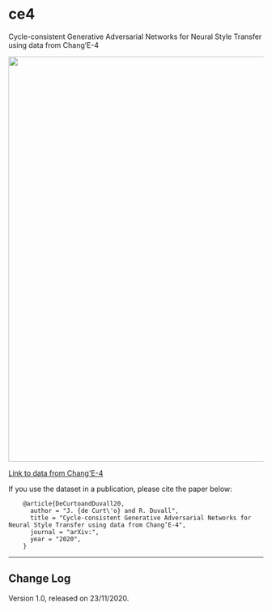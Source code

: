 # ce4
Cycle-consistent Generative Adversarial Networks for Neural Style Transfer using data from Chang’E-4

<p align="center">
<img src="ce4_01.png" width="800">
</p>

<a href="https://drive.google.com/file/d/1vIUkCHBi_8LP9RIna1H_RtCO4v25U5_U/view?usp=sharing">Link to data from Chang'E-4</a>

If you use the dataset in a publication, please cite the paper below:

        @article{DeCurtoandDuvall20,
          author = "J. {de Curt\'o} and R. Duvall",
          title = "Cycle-consistent Generative Adversarial Networks for Neural Style Transfer using data from Chang’E-4",
          journal = "arXiv:",
          year = "2020",
        }

--------------------------------------------------------
Change Log
--------------------------------------------------------

Version 1.0, released on 23/11/2020.

